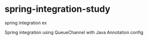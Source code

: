 # spring-integration-study
spring integration ex

Spring integration using QueueChannel with Java Annotation config
